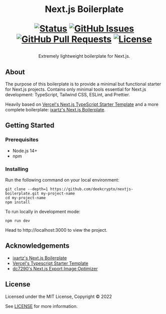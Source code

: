 <p align="center">
  <a href="" rel="noopener"></a>
</p>

<h1 align="center">

Next.js Boilerplate

<div align="center">

[![Status](https://img.shields.io/badge/status-active-success.svg)](https://github.com/deekcrypto/nextjs-boilerplate/)
[![GitHub Issues](https://img.shields.io/github/issues/deekcrypto/nextjs-boilerplate.svg)](https://github.com/deekcrypto/nextjs-boilerplate/issues)
[![GitHub Pull Requests](https://img.shields.io/github/issues-pr/deekcrypto/nextjs-boilerplate.svg)](https://github.com/deekcrypto/nextjs-boilerplate/pulls)
[![License](https://img.shields.io/badge/license-MIT-blue.svg)](/LICENSE)

</div>
</h1>

<p align="center">
	Extremely lightweight boilerplate for Next.js.
    <br> 
</p>

## About <a name = "about"></a>
The purpose of this boilerplate is to provide a minimal but functional starter for Next.js projects. Contains only minimal tools essential for Next.js development: TypeScript, Tailwind CSS, ESLint, and Prettier.

Heavily based on <a href="https://github.com/vercel/next-learn/tree/master/basics/typescript-final">Vercel's Next.js TypeScript Starter Template</a> and a more complete boilerplate: [ixartz's Next.js Boilerplate](https://github.com/ixartz/Next-js-Boilerplate).

## Getting Started <a name = "getting_started"></a>

### Prerequisites

-   Node.js 14+
-   npm

### Installing

Run the following command on your local environment:

```
git clone --depth=1 https://github.com/deekcrypto/nextjs-boilerplate.git my-project-name
cd my-project-name
npm install
```

To run locally in development mode:

```
npm run dev
```

Head to http://localhost:3000 to view the project.

## Acknowledgements <a name = "acknowledgement"></a>

-   [ixartz's Next.js Boilerplate](https://github.com/ixartz/Next-js-Boilerplate)
-   [Vercel's Typescript Starter Template](https://github.com/vercel/next-learn/tree/master/basics/typescript-final)
-   [dc7290's Next.js Export Image Optimizer](https://github.com/dc7290/next-export-optimize-images)

## License
Licensed under the MIT License, Copyright © 2022

See [LICENSE](https://github.com/deekcrypto/nextjs-boilerplate/blob/main/LICENSE) for more information.